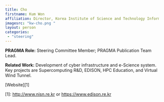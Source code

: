```yaml
---
title: Cho
firstname: Kum Won
affiliation: Director, Korea Institute of Science and Technology Information (KISTI)
imagesrc: "kw-cho.png "
layout: person
categories:
 - "steering"
---
```


**PRAGMA Role:** Steering Committee Member; PRAGMA Publication Team Lead.

**Related Work:** Development of cyber infrastructure and e-Science system. Key
projects are Supercomputing R&D, EDISON, HPC Education, and Virtual Wind
Tunnel.

[Website][1]

[1]: http://www.nisn.re.kr or https://www.edison.re.kr
